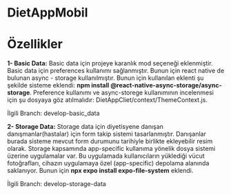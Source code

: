 # DietAppMobil
# Özellikler

**1- Basic Data:** Basic data için projeye karanlık mod seçeneği eklenmiştir. Basic data için preferences kullanımı sağlanmıştır. Bunun için react native de bulunan async - storage kullanılmıştır. Bunun için kullanılan eklenti şu şekilde sisteme eklendi: **npm install @react-native-async-storage/async-storage**. 
Preference kullanımı ve async-storege kullanımının incelenmesi için şu dosyaya göz atılmalıdır: DietAppCliet/context/ThemeContext.js.



İlgili Branch: develop-basic_data


**2- Storage Data:** Storage data için diyetisyene danışan danışmanlar(hastalar) için form takip sistemi tasarlanmıştır. Danışanlar burada sisteme mevcut form durumunu tarihiyle birlikte ekleyebilir resim olarak. Storage kapsamında app-specific  kullanıma yönelik dosya sistemi üzerine uygulamalar var. Bu uygulamada kullanıcıların yüklediği vücut fotoğrafları, cihazın uygulamaya özel (app-specific) depolama alanında saklanıyor. Bunun için **npx expo install expo-file-system** eklendi. 

İlgili Branch: develop-storage-data

